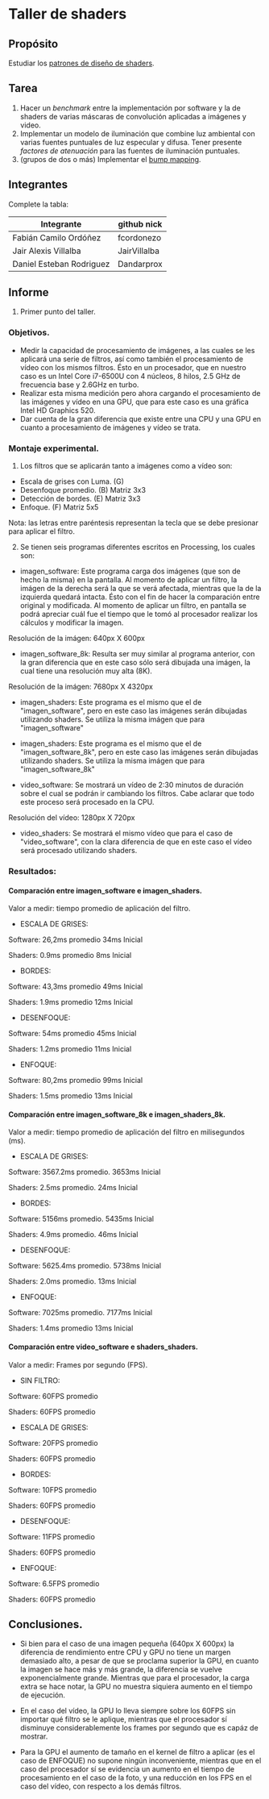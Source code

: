 # Taller de shaders

## Propósito

Estudiar los [patrones de diseño de shaders](http://visualcomputing.github.io/Shaders/#/4).

## Tarea

1. Hacer un _benchmark_ entre la implementación por software y la de shaders de varias máscaras de convolución aplicadas a imágenes y video.
2. Implementar un modelo de iluminación que combine luz ambiental con varias fuentes puntuales de luz especular y difusa. Tener presente _factores de atenuación_ para las fuentes de iluminación puntuales.
3. (grupos de dos o más) Implementar el [bump mapping](https://en.wikipedia.org/wiki/Bump_mapping).

## Integrantes

Complete la tabla:

|        Integrante        |  github nick   |
|--------------------------|----------------|
| Fabián Camilo Ordóñez    | fcordonezo     |
| Jair Alexis Villalba     | JairVillalba   |
| Daniel Esteban Rodriguez | Dandarprox     |

## Informe

1. Primer punto del taller.

### Objetivos.

* Medir la capacidad de procesamiento de imágenes, a las cuales se les aplicará una serie de filtros, así como también el procesamiento de vídeo con los mismos filtros. Ésto en un procesador, que en nuestro caso es un Intel Core i7-6500U con 4 núcleos, 8 hilos, 2.5 GHz de frecuencia base y 2.6GHz en turbo.
* Realizar esta misma medición pero ahora cargando el procesamiento de las imágenes y vídeo en una GPU, que para este caso es una gráfica Intel HD Graphics 520.
* Dar cuenta de la gran diferencia que existe entre una CPU y una GPU en cuanto a procesamiento de imágenes y vídeo se trata.

### Montaje experimental.

1. Los filtros que se aplicarán tanto a imágenes como a vídeo son:

* Escala de grises con Luma. (G)
* Desenfoque promedio.       (B) Matriz 3x3
* Detección de bordes.       (E) Matriz 3x3
* Enfoque.                   (F) Matriz 5x5

Nota: las letras entre paréntesis representan la tecla que se debe presionar para aplicar el filtro.

2. Se tienen seis programas diferentes escritos en Processing, los cuales son:

* imagen_software: Este programa carga dos imágenes (que son de hecho la misma) en la pantalla. Al momento de aplicar un filtro, la imágen de la derecha será la que se verá afectada, mientras que la de la izquierda quedará intacta. Ésto con el fin de hacer la comparación entre original y modificada.
Al momento de aplicar un filtro, en pantalla se podrá apreciar cuál fue el tiempo que le tomó al procesador realizar los cálculos y modificar la imagen.

Resolución de la imágen: 640px X 600px

* imagen_software_8k: Resulta ser muy similar al programa anterior, con la gran diferencia que en este caso sólo será dibujada una imágen, la cual tiene una resolución muy alta (8K).

Resolución de la imágen: 7680px X 4320px

* imagen_shaders: Este programa es el mismo que el de "imagen_software", pero en este caso las imágenes serán dibujadas utilizando shaders. Se utiliza la misma imágen que para "imagen_software"

* imagen_shaders: Este programa es el mismo que el de "imagen_software_8k", pero en este caso las imágenes serán dibujadas utilizando shaders. Se utiliza la misma imágen que para "imagen_software_8k"

* video_software: Se mostrará un vídeo de 2:30 minutos de duración sobre el cual se podrán ir cambiando los filtros. Cabe aclarar que todo este proceso será procesado en la CPU.

Resolución del vídeo: 1280px X 720px

* video_shaders: Se mostrará el mismo vídeo que para el caso de "video_software", con la clara diferencia de que en este caso el vídeo será procesado utilizando shaders.

### Resultados:

#### Comparación entre imagen_software e imagen_shaders.

Valor a medir: tiempo promedio de aplicación del filtro.


- ESCALA DE GRISES:

Software: 26,2ms promedio
          34ms   Inicial

Shaders:  0.9ms  promedio
          8ms    Inicial


- BORDES: 

Software: 43,3ms promedio
          49ms   Inicial

Shaders:  1.9ms  promedio
          12ms   Inicial


- DESENFOQUE: 

Software: 54ms   promedio
          45ms   Inicial

Shaders:  1.2ms  promedio
          11ms   Inicial


- ENFOQUE: 

Software: 80,2ms promedio
          99ms   Inicial

Shaders:  1.5ms  promedio
          13ms   Inicial


#### Comparación entre imagen_software_8k e imagen_shaders_8k.

Valor a medir: tiempo promedio de aplicación del filtro en milisegundos (ms).


- ESCALA DE GRISES: 

Software: 3567.2ms promedio.
          3653ms   Inicial

Shaders:  2.5ms    promedio.
          24ms     Inicial


- BORDES: 

Software: 5156ms   promedio.
          5435ms   Inicial

Shaders:  4.9ms    promedio.
          46ms     Inicial


- DESENFOQUE: 

Software: 5625.4ms promedio.
          5738ms   Inicial

Shaders:  2.0ms    promedio.
          13ms     Inicial


- ENFOQUE: 

Software: 7025ms   promedio.
          7177ms   Inicial

Shaders:  1.4ms    promedio
          13ms     Inicial


#### Comparación entre video_software e shaders_shaders.
Valor a medir: Frames por segundo (FPS).

- SIN FILTRO:

Software: 60FPS  promedio

Shaders:  60FPS  promedio


- ESCALA DE GRISES: 

Software: 20FPS  promedio

Shaders:  60FPS  promedio


- BORDES: 

Software: 10FPS  promedio

Shaders:  60FPS  promedio


- DESENFOQUE: 

Software: 11FPS  promedio

Shaders:  60FPS  promedio


- ENFOQUE: 

Software: 6.5FPS promedio

Shaders:  60FPS  promedio


## Conclusiones.

* Si bien para el caso de una imagen pequeña (640px X 600px) la diferencia de rendimiento entre CPU y GPU no tiene un margen demasiado alto, a pesar de que se proclama superior la GPU, en cuanto la imagen se hace más y más grande, la diferencia se vuelve exponencialmente grande. Mientras que para el procesador, la carga extra se hace notar, la GPU no muestra siquiera aumento en el tiempo de ejecución.

* En el caso del vídeo, la GPU lo lleva siempre sobre los 60FPS sin importar qué filtro se le aplique, mientras que el procesador sí disminuye considerablemente los frames por segundo que es capáz de mostrar.

* Para la GPU el aumento de tamaño en el kernel de filtro a aplicar (es el caso de ENFOQUE) no supone ningún inconveniente, mientras que en el caso del procesador sí se evidencia un aumento en el tiempo de procesamiento en el caso de la foto, y una reducción en los FPS en el caso del vídeo, con respecto a los demás filtros.